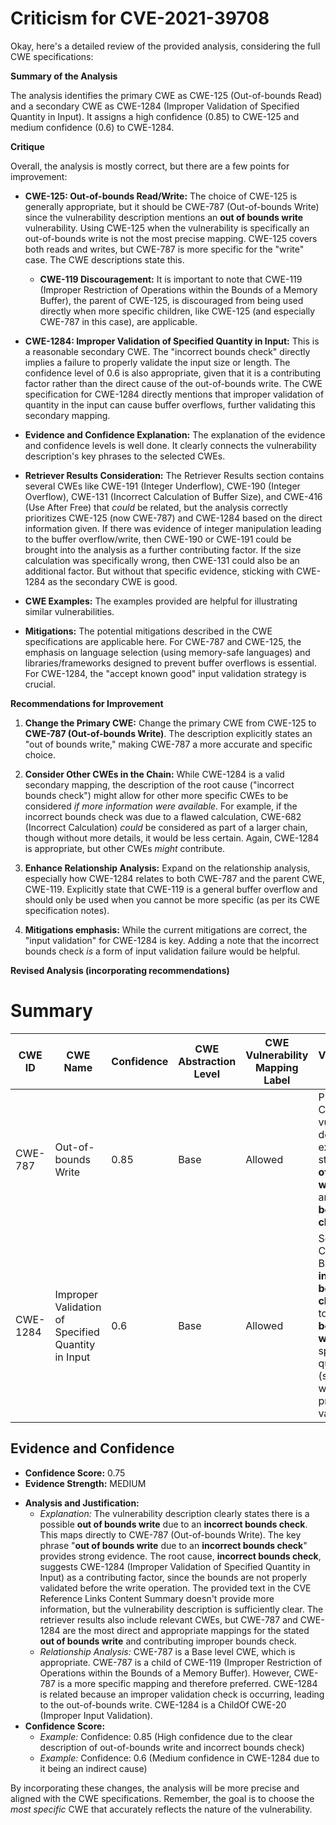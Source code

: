 # Criticism for CVE-2021-39708

Okay, here's a detailed review of the provided analysis, considering the full CWE specifications:

**Summary of the Analysis**

The analysis identifies the primary CWE as CWE-125 (Out-of-bounds Read) and a secondary CWE as CWE-1284 (Improper Validation of Specified Quantity in Input). It assigns a high confidence (0.85) to CWE-125 and medium confidence (0.6) to CWE-1284.

**Critique**

Overall, the analysis is mostly correct, but there are a few points for improvement:

*   **CWE-125: Out-of-bounds Read/Write:** The choice of CWE-125 is generally appropriate, but it should be CWE-787 (Out-of-bounds Write) since the vulnerability description mentions an **out of bounds write** vulnerability. Using CWE-125 when the vulnerability is specifically an out-of-bounds write is not the most precise mapping. CWE-125 covers both reads and writes, but CWE-787 is more specific for the "write" case. The CWE descriptions state this.

    *   **CWE-119 Discouragement:** It is important to note that CWE-119 (Improper Restriction of Operations within the Bounds of a Memory Buffer), the parent of CWE-125, is discouraged from being used directly when more specific children, like CWE-125 (and especially CWE-787 in this case), are applicable.

*   **CWE-1284: Improper Validation of Specified Quantity in Input:** This is a reasonable secondary CWE. The "incorrect bounds check" directly implies a failure to properly validate the input size or length. The confidence level of 0.6 is also appropriate, given that it is a contributing factor rather than the direct cause of the out-of-bounds write.  The CWE specification for CWE-1284 directly mentions that improper validation of quantity in the input can cause buffer overflows, further validating this secondary mapping.

*   **Evidence and Confidence Explanation:** The explanation of the evidence and confidence levels is well done.  It clearly connects the vulnerability description's key phrases to the selected CWEs.

*   **Retriever Results Consideration:** The Retriever Results section contains several CWEs like CWE-191 (Integer Underflow), CWE-190 (Integer Overflow), CWE-131 (Incorrect Calculation of Buffer Size), and CWE-416 (Use After Free) that *could* be related, but the analysis correctly prioritizes CWE-125 (now CWE-787) and CWE-1284 based on the direct information given. If there was evidence of integer manipulation leading to the buffer overflow/write, then CWE-190 or CWE-191 could be brought into the analysis as a further contributing factor.  If the size calculation was specifically wrong, then CWE-131 could also be an additional factor. But without that specific evidence, sticking with CWE-1284 as the secondary CWE is good.

*   **CWE Examples:** The examples provided are helpful for illustrating similar vulnerabilities.

*   **Mitigations:** The potential mitigations described in the CWE specifications are applicable here. For CWE-787 and CWE-125, the emphasis on language selection (using memory-safe languages) and libraries/frameworks designed to prevent buffer overflows is essential. For CWE-1284, the "accept known good" input validation strategy is crucial.

**Recommendations for Improvement**

1.  **Change the Primary CWE:** Change the primary CWE from CWE-125 to **CWE-787 (Out-of-bounds Write)**. The description explicitly states an "out of bounds write," making CWE-787 a more accurate and specific choice.

2.  **Consider Other CWEs in the Chain:** While CWE-1284 is a valid secondary mapping, the description of the root cause ("incorrect bounds check") might allow for other more specific CWEs to be considered *if more information were available*.  For example, if the incorrect bounds check was due to a flawed calculation, CWE-682 (Incorrect Calculation) *could* be considered as part of a larger chain, though without more details, it would be less certain. Again, CWE-1284 is appropriate, but other CWEs *might* contribute.

3.  **Enhance Relationship Analysis:** Expand on the relationship analysis, especially how CWE-1284 relates to both CWE-787 and the parent CWE, CWE-119. Explicitly state that CWE-119 is a general buffer overflow and should only be used when you cannot be more specific (as per its CWE specification notes).

4.  **Mitigations emphasis:** While the current mitigations are correct, the "input validation" for CWE-1284 is key. Adding a note that the incorrect bounds check *is* a form of input validation failure would be helpful.

**Revised Analysis (incorporating recommendations)**

# Summary
| CWE ID | CWE Name | Confidence | CWE Abstraction Level | CWE Vulnerability Mapping Label | CWE-Vulnerability Mapping Notes |
|---|---|---|---|---|---|
| CWE-787 | Out-of-bounds Write | 0.85 | Base | Allowed | Primary CWE.  The vulnerability description explicitly states an **out of bounds write** due to an **incorrect bounds check**. |
| CWE-1284 | Improper Validation of Specified Quantity in Input | 0.6 | Base | Allowed | Secondary CWE. Because the **incorrect bounds check** leads to the **out of bounds write**.  The specified quantity (size/length) was not properly validated.|

## Evidence and Confidence

*   **Confidence Score:** 0.75
*   **Evidence Strength:** MEDIUM

- **Analysis and Justification:**  
  - *Explanation:* The vulnerability description clearly states there is a possible **out of bounds write** due to an **incorrect bounds check**. This maps directly to CWE-787 (Out-of-bounds Write). The key phrase "**out of bounds write** due to an **incorrect bounds check**" provides strong evidence. The root cause, **incorrect bounds check**, suggests CWE-1284 (Improper Validation of Specified Quantity in Input) as a contributing factor, since the bounds are not properly validated before the write operation. The provided text in the CVE Reference Links Content Summary doesn't provide more information, but the vulnerability description is sufficiently clear. The retriever results also include relevant CWEs, but CWE-787 and CWE-1284 are the most direct and appropriate mappings for the stated **out of bounds write** and contributing improper bounds check.
  - *Relationship Analysis:* CWE-787 is a Base level CWE, which is appropriate. CWE-787 is a child of CWE-119 (Improper Restriction of Operations within the Bounds of a Memory Buffer). However, CWE-787 is a more specific mapping and therefore preferred. CWE-1284 is related because an improper validation check is occurring, leading to the out-of-bounds write. CWE-1284 is a ChildOf CWE-20 (Improper Input Validation).
- **Confidence Score:**  
  - *Example:* Confidence: 0.85 (High confidence due to the clear description of out-of-bounds write and incorrect bounds check)
  - *Example:* Confidence: 0.6 (Medium confidence in CWE-1284 due to it being an indirect cause)

By incorporating these changes, the analysis will be more precise and aligned with the CWE specifications. Remember, the goal is to choose the *most specific* CWE that accurately reflects the nature of the vulnerability.